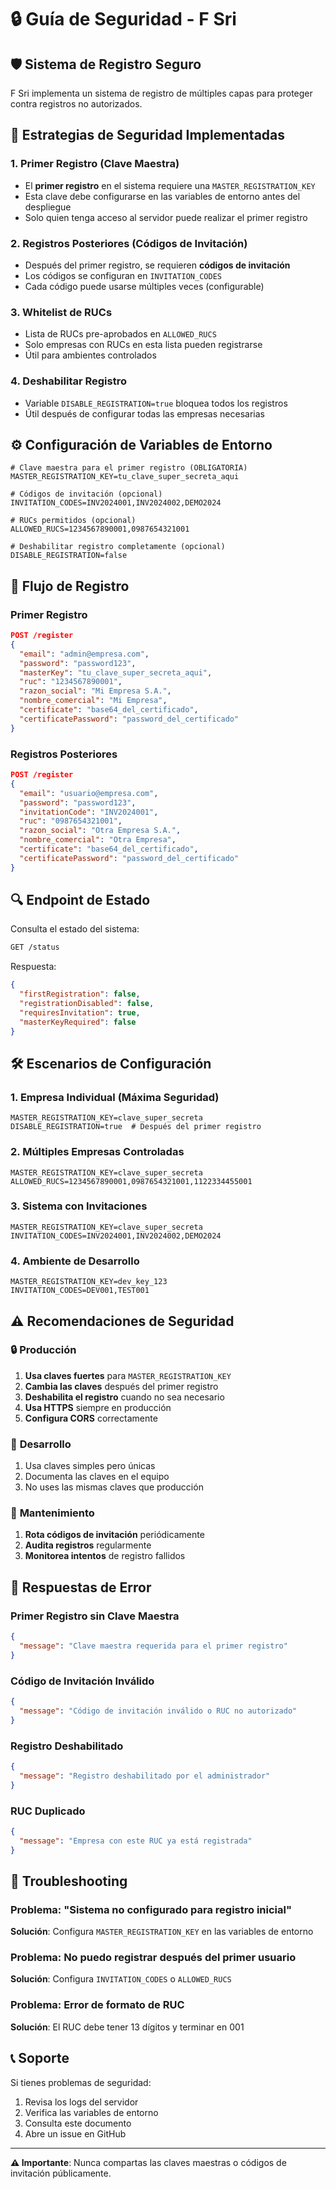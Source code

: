 # 🔒 Guía de Seguridad - F Sri

## 🛡️ Sistema de Registro Seguro

F Sri implementa un sistema de registro de múltiples capas para proteger contra registros no autorizados.

## 🔐 Estrategias de Seguridad Implementadas

### 1. **Primer Registro (Clave Maestra)**
- El **primer registro** en el sistema requiere una `MASTER_REGISTRATION_KEY`
- Esta clave debe configurarse en las variables de entorno antes del despliegue
- Solo quien tenga acceso al servidor puede realizar el primer registro

### 2. **Registros Posteriores (Códigos de Invitación)**
- Después del primer registro, se requieren **códigos de invitación**
- Los códigos se configuran en `INVITATION_CODES`
- Cada código puede usarse múltiples veces (configurable)

### 3. **Whitelist de RUCs**
- Lista de RUCs pre-aprobados en `ALLOWED_RUCS`
- Solo empresas con RUCs en esta lista pueden registrarse
- Útil para ambientes controlados

### 4. **Deshabilitar Registro**
- Variable `DISABLE_REGISTRATION=true` bloquea todos los registros
- Útil después de configurar todas las empresas necesarias

## ⚙️ Configuración de Variables de Entorno

```env
# Clave maestra para el primer registro (OBLIGATORIA)
MASTER_REGISTRATION_KEY=tu_clave_super_secreta_aqui

# Códigos de invitación (opcional)
INVITATION_CODES=INV2024001,INV2024002,DEMO2024

# RUCs permitidos (opcional)
ALLOWED_RUCS=1234567890001,0987654321001

# Deshabilitar registro completamente (opcional)
DISABLE_REGISTRATION=false
```

## 🚀 Flujo de Registro

### Primer Registro
```json
POST /register
{
  "email": "admin@empresa.com",
  "password": "password123",
  "masterKey": "tu_clave_super_secreta_aqui",
  "ruc": "1234567890001",
  "razon_social": "Mi Empresa S.A.",
  "nombre_comercial": "Mi Empresa",
  "certificate": "base64_del_certificado",
  "certificatePassword": "password_del_certificado"
}
```

### Registros Posteriores
```json
POST /register
{
  "email": "usuario@empresa.com",
  "password": "password123",
  "invitationCode": "INV2024001",
  "ruc": "0987654321001",
  "razon_social": "Otra Empresa S.A.",
  "nombre_comercial": "Otra Empresa",
  "certificate": "base64_del_certificado",
  "certificatePassword": "password_del_certificado"
}
```

## 🔍 Endpoint de Estado

Consulta el estado del sistema:

```bash
GET /status
```

Respuesta:
```json
{
  "firstRegistration": false,
  "registrationDisabled": false,
  "requiresInvitation": true,
  "masterKeyRequired": false
}
```

## 🛠️ Escenarios de Configuración

### 1. **Empresa Individual (Máxima Seguridad)**
```env
MASTER_REGISTRATION_KEY=clave_super_secreta
DISABLE_REGISTRATION=true  # Después del primer registro
```

### 2. **Múltiples Empresas Controladas**
```env
MASTER_REGISTRATION_KEY=clave_super_secreta
ALLOWED_RUCS=1234567890001,0987654321001,1122334455001
```

### 3. **Sistema con Invitaciones**
```env
MASTER_REGISTRATION_KEY=clave_super_secreta
INVITATION_CODES=INV2024001,INV2024002,DEMO2024
```

### 4. **Ambiente de Desarrollo**
```env
MASTER_REGISTRATION_KEY=dev_key_123
INVITATION_CODES=DEV001,TEST001
```

## ⚠️ Recomendaciones de Seguridad

### 🔒 **Producción**
1. **Usa claves fuertes** para `MASTER_REGISTRATION_KEY`
2. **Cambia las claves** después del primer registro
3. **Deshabilita el registro** cuando no sea necesario
4. **Usa HTTPS** siempre en producción
5. **Configura CORS** correctamente

### 🧪 **Desarrollo**
1. Usa claves simples pero únicas
2. Documenta las claves en el equipo
3. No uses las mismas claves que producción

### 🔄 **Mantenimiento**
1. **Rota códigos de invitación** periódicamente
2. **Audita registros** regularmente
3. **Monitorea intentos** de registro fallidos

## 🚨 Respuestas de Error

### Primer Registro sin Clave Maestra
```json
{
  "message": "Clave maestra requerida para el primer registro"
}
```

### Código de Invitación Inválido
```json
{
  "message": "Código de invitación inválido o RUC no autorizado"
}
```

### Registro Deshabilitado
```json
{
  "message": "Registro deshabilitado por el administrador"
}
```

### RUC Duplicado
```json
{
  "message": "Empresa con este RUC ya está registrada"
}
```

## 🔧 Troubleshooting

### Problema: "Sistema no configurado para registro inicial"
**Solución**: Configura `MASTER_REGISTRATION_KEY` en las variables de entorno

### Problema: No puedo registrar después del primer usuario
**Solución**: Configura `INVITATION_CODES` o `ALLOWED_RUCS`

### Problema: Error de formato de RUC
**Solución**: El RUC debe tener 13 dígitos y terminar en 001

## 📞 Soporte

Si tienes problemas de seguridad:
1. Revisa los logs del servidor
2. Verifica las variables de entorno
3. Consulta este documento
4. Abre un issue en GitHub

---

**⚠️ Importante**: Nunca compartas las claves maestras o códigos de invitación públicamente. 